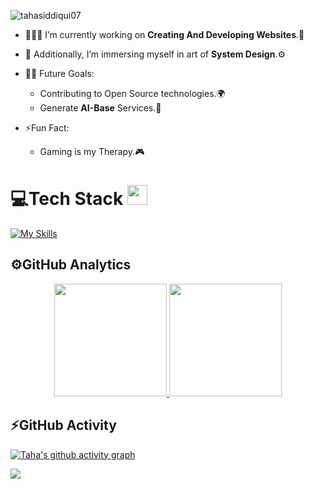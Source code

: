 

<p align="left"> <img src="https://komarev.com/ghpvc/?username=tahasiddiqui07&label=Profile%20views&color=0e75b6&style=flat" alt="tahasiddiqui07" /> </p>

- 👨🏻‍💻 I’m currently working on **Creating And Developing Websites**.🌌

- 🚀 Additionally, I’m immersing myself in art of **System Design**.⚙️

 - 💪🏼 Future Goals:
    - Contributing to Open Source technologies.🌍
    - Generate **AI-Base** Services.🤖 
    
 - ⚡Fun Fact:
    - Gaming is my Therapy.🎮

<p align="left">
</p>

# 💻Tech Stack <img src = "https://media2.giphy.com/media/QssGEmpkyEOhBCb7e1/giphy.gif?cid=ecf05e47a0n3gi1bfqntqmob8g9aid1oyj2wr3ds3mg700bl&rid=giphy.gif" width = 32px> 

[![My Skills](https://skillicons.dev/icons?i=js,html,bootstrap,css,react,tailwind,vite,nextjs,nodejs,express,mongodb,django,postman,vscode,discord,git,github,notion,stackoverflow,idea&theme=dark)](https://skillicons.dev)

## ⚙️GitHub Analytics

<p align="center">  
<a href="https://github.com/TahaSiddiqui07">
  <img height="180em" src="https://github-readme-stats-eight-theta.vercel.app/api?username=TahaSiddiqui07&show_icons=true&theme=algolia&include_all_commits=true&count_private=true"/>
  <img height="180em" src="https://github-readme-stats-eight-theta.vercel.app/api/top-langs/?username=TahaSiddiqui07&layout=compact&langs_count=8&theme=algolia"/>
</a>
</p>



## ⚡GitHub Activity
 
  [![Taha's github activity graph](https://github-readme-activity-graph.vercel.app/graph?username=TahaSiddiqui07&bg_color=18122B&color=6096B4&line=3A98B9&point=FCFFE7&area=true&hide_border=false)](https://github.com/ashutosh00710/github-readme-activity-graph)
  
 <img src="https://user-images.githubusercontent.com/73097560/115834477-dbab4500-a447-11eb-908a-139a6edaec5c.gif"></a>

